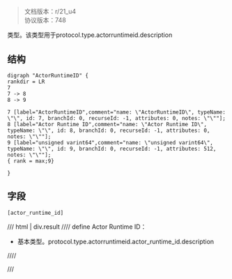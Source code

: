 # <!-- md:samp ActorRuntimeID -->

> 文档版本：r/21_u4<br/>协议版本：748

<!-- md:samp ActorRuntimeID -->类型。该类型用于protocol.type.actorruntimeid.description

## 结构

```viz
digraph "ActorRuntimeID" {
rankdir = LR
7
7 -> 8
8 -> 9

7 [label="ActorRuntimeID",comment="name: \"ActorRuntimeID\", typeName: \"\", id: 7, branchId: 0, recurseId: -1, attributes: 0, notes: \"\""];
8 [label="Actor Runtime ID",comment="name: \"Actor Runtime ID\", typeName: \"\", id: 8, branchId: 0, recurseId: -1, attributes: 0, notes: \"\""];
9 [label="unsigned varint64",comment="name: \"unsigned varint64\", typeName: \"\", id: 9, branchId: 0, recurseId: -1, attributes: 512, notes: \"\""];
{ rank = max;9}

}

```

## 字段

```title='ActorRuntimeID'
[actor_runtime_id]
```

/// html | div.result
//// define
Actor Runtime ID：<!-- md:samp unsigned varint64 -->

- 基本类型。protocol.type.actorruntimeid.actor_runtime_id.description


////

///

